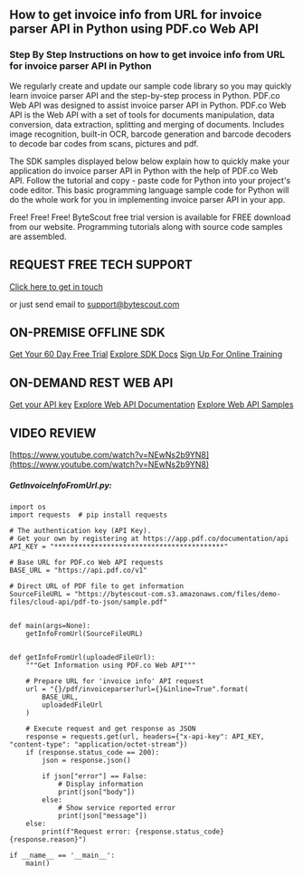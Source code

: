 ## How to get invoice info from URL for invoice parser API in Python using PDF.co Web API

### Step By Step Instructions on how to get invoice info from URL for invoice parser API in Python

We regularly create and update our sample code library so you may quickly learn invoice parser API and the step-by-step process in Python. PDF.co Web API was designed to assist invoice parser API in Python. PDF.co Web API is the Web API with a set of tools for documents manipulation, data conversion, data extraction, splitting and merging of documents. Includes image recognition, built-in OCR, barcode generation and barcode decoders to decode bar codes from scans, pictures and pdf.

The SDK samples displayed below below explain how to quickly make your application do invoice parser API in Python with the help of PDF.co Web API. Follow the tutorial and copy - paste code for Python into your project's code editor. This basic programming language sample code for Python will do the whole work for you in implementing invoice parser API in your app.

Free! Free! Free! ByteScout free trial version is available for FREE download from our website. Programming tutorials along with source code samples are assembled.

## REQUEST FREE TECH SUPPORT

[Click here to get in touch](https://bytescout.zendesk.com/hc/en-us/requests/new?subject=PDF.co%20Web%20API%20Question)

or just send email to [support@bytescout.com](mailto:support@bytescout.com?subject=PDF.co%20Web%20API%20Question) 

## ON-PREMISE OFFLINE SDK 

[Get Your 60 Day Free Trial](https://bytescout.com/download/web-installer?utm_source=github-readme)
[Explore SDK Docs](https://bytescout.com/documentation/index.html?utm_source=github-readme)
[Sign Up For Online Training](https://academy.bytescout.com/)


## ON-DEMAND REST WEB API

[Get your API key](https://pdf.co/documentation/api?utm_source=github-readme)
[Explore Web API Documentation](https://pdf.co/documentation/api?utm_source=github-readme)
[Explore Web API Samples](https://github.com/bytescout/ByteScout-SDK-SourceCode/tree/master/PDF.co%20Web%20API)

## VIDEO REVIEW

[https://www.youtube.com/watch?v=NEwNs2b9YN8](https://www.youtube.com/watch?v=NEwNs2b9YN8)




<!-- code block begin -->

##### **GetInvoiceInfoFromUrl.py:**
    
```
import os
import requests  # pip install requests

# The authentication key (API Key).
# Get your own by registering at https://app.pdf.co/documentation/api
API_KEY = "******************************************"

# Base URL for PDF.co Web API requests
BASE_URL = "https://api.pdf.co/v1"

# Direct URL of PDF file to get information
SourceFileURL = "https://bytescout-com.s3.amazonaws.com/files/demo-files/cloud-api/pdf-to-json/sample.pdf"


def main(args=None):
    getInfoFromUrl(SourceFileURL)


def getInfoFromUrl(uploadedFileUrl):
    """Get Information using PDF.co Web API"""

    # Prepare URL for 'invoice info' API request
    url = "{}/pdf/invoiceparser?url={}&inline=True".format(
        BASE_URL,
        uploadedFileUrl
    )

    # Execute request and get response as JSON
    response = requests.get(url, headers={"x-api-key": API_KEY, "content-type": "application/octet-stream"})
    if (response.status_code == 200):
        json = response.json()

        if json["error"] == False:
            # Display information
            print(json["body"])
        else:
            # Show service reported error
            print(json["message"])
    else:
        print(f"Request error: {response.status_code} {response.reason}")

if __name__ == '__main__':
    main()
```

<!-- code block end -->